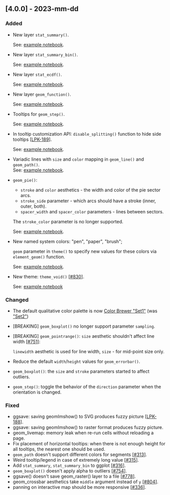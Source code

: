 ## [4.0.0] - 2023-mm-dd

### Added

- New layer `stat_summary()`.

  See: [example notebook](https://nbviewer.org/github/JetBrains/lets-plot/blob/master/docs/f-23c/stat_summary.ipynb).


- New layer `stat_summary_bin()`.

  See: [example notebook](https://nbviewer.org/github/JetBrains/lets-plot/blob/master/docs/f-23c/stat_summary_bin.ipynb).


- New layer `stat_ecdf()`.

  See: [example notebook](https://nbviewer.org/github/JetBrains/lets-plot/blob/master/docs/f-23c/stat_ecdf.ipynb). 


- New layer `geom_function()`.

  See: [example notebook](https://nbviewer.org/github/JetBrains/lets-plot/blob/master/docs/f-23c/geom_function.ipynb).


- Tooltips for `geom_step()`.

  See: [example notebook](https://nbviewer.org/github/JetBrains/lets-plot/blob/master/docs/f-23c/geom_step_tooltips.ipynb).


- In tooltip customization API:
  `disable_splitting()` function to hide side tooltips [[LPK-189](https://github.com/JetBrains/lets-plot-kotlin/issues/189)].

  See: [example notebook](https://nbviewer.org/github/JetBrains/lets-plot/blob/master/docs/f-23c/tooltips_disable_splitting.ipynb).


- Variadic lines with `size` and `color` mapping in `geom_line()` and `geom_path()`.  
See: [example notebook](https://nbviewer.org/github/JetBrains/lets-plot/blob/master/docs/f-23c/aes_size_color_variadic_lines.ipynb).


- `geom_pie()`:
  - `stroke` and `color` aesthetics - the width and color of the pie sector arcs.
  - `stroke_side` parameter - which arcs should have a stroke (inner, outer, both).
  - `spacer_width` and `spacer_color` parameters - lines between sectors.

  The `stroke_color` parameter is no longer supported.

  See: [example notebook](https://nbviewer.org/github/JetBrains/lets-plot/blob/master/docs/f-23c/geom_pie_stroke_and_spacers.ipynb).


- New named system colors: "pen", "paper", "brush";
   
  `geom` parameter in `theme()` to specify new values for these colors via `element_geom()` function.

  See: [example notebook](https://nbviewer.org/github/JetBrains/lets-plot/blob/master/docs/f-23c/named_system_colors.ipynb).


- New theme: `theme_void()` [[#830](https://github.com/JetBrains/lets-plot/issues/830)].

  See: [example notebook](https://nbviewer.org/github/JetBrains/lets-plot/blob/master/docs/f-23c/theme_void.ipynb)


### Changed

- The default qualitative color palette is now [Color Brewer "Set1"](https://colorbrewer2.org/#type=qualitative&scheme=Set1&n=9) (was ["Set2"](https://colorbrewer2.org/#type=qualitative&scheme=Set2&n=8))

- [BREAKING] `geom_boxplot()` no longer support parameter `sampling`.

- [BREAKING] `geom_pointrange()`: `size` aesthetic shouldn't affect line width [[#751](https://github.com/JetBrains/lets-plot/issues/751)]:

  `linewidth` aesthetic is used for line width, `size` - for mid-point size only.

- Reduce the default `width`/`height` values for `geom_errorbar()`.

- `geom_boxplot()`: the `size` and `stroke` parameters started to affect outliers.

- `geom_step()`: toggle the behavior of the `direction` parameter when the orientation is changed. 


### Fixed

- ggsave: saving geomImshow() to SVG produces fuzzy picture [[LPK-188](https://github.com/JetBrains/lets-plot-kotlin/issues/188)].
- ggsave: saving geomImshow() to raster format produces fuzzy picture.
- geom_livemap: memory leak when re-run cells without reloading a page.
- Fix placement of horizontal tooltips: when there is not enough height for all tooltips, the nearest one should be used.
- `geom_path` doesn't support different colors for segments [[#313](https://github.com/JetBrains/lets-plot/issues/313)].
- Weird tooltip/legend in case of extremely long value [[#315](https://github.com/JetBrains/lets-plot/issues/315)].
- Add `stat_summary`, `stat_summary_bin` to ggplot [[#316](https://github.com/JetBrains/lets-plot/issues/316)].
- `geom_boxplot()` doesn't apply alpha to outliers [[#754](https://github.com/JetBrains/lets-plot/issues/754)].
- ggsave() doesn't save geom_raster() layer to a file [[#778](https://github.com/JetBrains/lets-plot/issues/778)].
- geom_crossbar aesthetics take `middle` argument instead of `y` [[#804](https://github.com/JetBrains/lets-plot/issues/804)].
- panning on interactive map should be more responsive [[#336](https://github.com/JetBrains/lets-plot/issues/336)].

